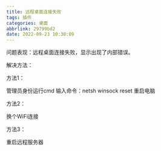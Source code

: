 ```yaml
---
title: 远程桌面连接失败
tags: 插件
categories: 桌面
abbrlink: 29799bd2
date: 2022-09-23 10:30:09
---
```


问题表现：远程桌面连接失败，显示出现了内部错误。

<!--more-->

解决方法：

方法1：

管理员身份运行cmd
输入命令：netsh winsock reset
重启电脑

方法2：

换个WiFi连接

方法3：

重启远程服务器
